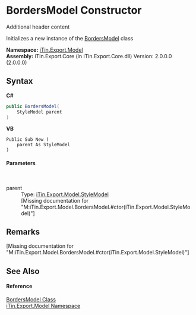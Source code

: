 # BordersModel Constructor 
Additional header content 

Initializes a new instance of the <a href="T_iTin_Export_Model_BordersModel">BordersModel</a> class

**Namespace:**&nbsp;<a href="N_iTin_Export_Model">iTin.Export.Model</a><br />**Assembly:**&nbsp;iTin.Export.Core (in iTin.Export.Core.dll) Version: 2.0.0.0 (2.0.0.0)

## Syntax

**C#**<br />
``` C#
public BordersModel(
	StyleModel parent
)
```

**VB**<br />
``` VB
Public Sub New ( 
	parent As StyleModel
)
```


#### Parameters
&nbsp;<dl><dt>parent</dt><dd>Type: <a href="T_iTin_Export_Model_StyleModel">iTin.Export.Model.StyleModel</a><br />\[Missing <param name="parent"/> documentation for "M:iTin.Export.Model.BordersModel.#ctor(iTin.Export.Model.StyleModel)"\]</dd></dl>

## Remarks
\[Missing <remarks> documentation for "M:iTin.Export.Model.BordersModel.#ctor(iTin.Export.Model.StyleModel)"\]

## See Also


#### Reference
<a href="T_iTin_Export_Model_BordersModel">BordersModel Class</a><br /><a href="N_iTin_Export_Model">iTin.Export.Model Namespace</a><br />